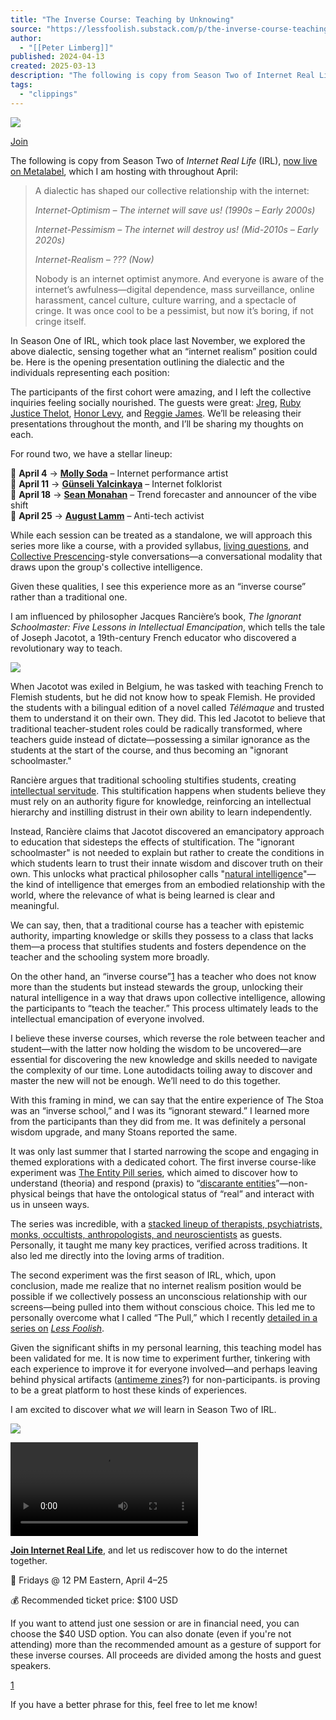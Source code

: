 ```yaml
---
title: "The Inverse Course: Teaching by Unknowing"
source: "https://lessfoolish.substack.com/p/the-inverse-course-teaching-by-unknowing?publication_id=34046&post_id=158919194&isFreemail=true&r=7br8e&triedRedirect=true"
author:
  - "[[Peter Limberg]]"
published: 2024-04-13
created: 2025-03-13
description: "The following is copy from Season Two of Internet Real Life (IRL), now live on Metalabel, which I am hosting with Katherine Dee throughout April:"
tags:
  - "clippings"
---
```

![](https://substackcdn.com/image/fetch/w_1456,c_limit,f_auto,q_auto:good,fl_progressive:steep/https%3A%2F%2Fsubstack-post-media.s3.amazonaws.com%2Fpublic%2Fimages%2F3b22996a-b6f6-4332-a666-5dc4f1e8f096_1131x1600.png)

[Join](https://darkforest.metalabel.com/irl)

The following is copy from Season Two of *Internet Real Life* (IRL), [now live on Metalabel](https://darkforest.metalabel.com/irl), which I am hosting with throughout April:

> A dialectic has shaped our collective relationship with the internet:
> 
> *Internet-Optimism – The internet will save us! (1990s – Early 2000s)*
> 
> *Internet-Pessimism – The internet will destroy us! (Mid-2010s – Early 2020s)*
> 
> *Internet-Realism – ??? (Now)*
> 
> Nobody is an internet optimist anymore. And everyone is aware of the internet’s awfulness—digital dependence, mass surveillance, online harassment, cancel culture, culture warring, and a spectacle of cringe. It was once cool to be a pessimist, but now it’s boring, if not cringe itself.

In Season One of IRL, which took place last November, we explored the above dialectic, sensing together what an “internet realism” position could be. Here is the opening presentation outlining the dialectic and the individuals representing each position:

The participants of the first cohort were amazing, and I left the collective inquiries feeling socially nourished. The guests were great: [Jreg](https://www.youtube.com/@JREG), [Ruby Justice Thelot](https://asterisques.com/), [Honor Levy](https://en.wikipedia.org/wiki/Honor_Levy), and [Reggie James](https://hipcityreg.substack.com/). We’ll be releasing their presentations throughout the month, and I’ll be sharing my thoughts on each.

For round two, we have a stellar lineup:

📅 **April 4** → **[Molly Soda](https://en.wikipedia.org/wiki/Molly_Soda)** – Internet performance artist  
📅 **April 11** → **[Günseli Yalcinkaya](https://www.dazeddigital.com/user/GunseliYalcinkaya)** – Internet folklorist  
📅 **April 18** → **[Sean Monahan](https://www.8ball.report/)** – Trend forecaster and announcer of the vibe shift  
📅 **April 25** → **[August Lamm](https://augustlamm.com/)** – Anti-tech activist

While each session can be treated as a standalone, we will approach this series more like a course, with a provided syllabus, [living questions](https://lessfoolish.substack.com/p/what-is-your-living-question), and [Collective Prescencing](https://www.collectivepresencing.org/)\-style conversations—a conversational modality that draws upon the group's collective intelligence.

Given these qualities, I see this experience more as an “inverse course” rather than a traditional one.

I am influenced by philosopher Jacques Rancière’s book, *The Ignorant Schoolmaster: Five Lessons in Intellectual Emancipation*, which tells the tale of Joseph Jacotot, a 19th-century French educator who discovered a revolutionary way to teach.

![](https://substackcdn.com/image/fetch/w_1456,c_limit,f_auto,q_auto:good,fl_progressive:steep/https%3A%2F%2Fsubstack-post-media.s3.amazonaws.com%2Fpublic%2Fimages%2Fd8c5a8a5-1d29-4909-b549-c9e645dc14fc_1200x1600.jpeg)

When Jacotot was exiled in Belgium, he was tasked with teaching French to Flemish students, but he did not know how to speak Flemish. He provided the students with a bilingual edition of a novel called *Télémaque* and trusted them to understand it on their own. They did. This led Jacotot to believe that traditional teacher-student roles could be radically transformed, where teachers guide instead of dictate—possessing a similar ignorance as the students at the start of the course, and thus becoming an "ignorant schoolmaster."

Rancière argues that traditional schooling stultifies students, creating [intellectual servitude](https://lessfoolish.substack.com/p/overcoming-intellectual-servitude). This stultification happens when students believe they must rely on an authority figure for knowledge, reinforcing an intellectual hierarchy and instilling distrust in their own ability to learn independently.

Instead, Rancière claims that Jacotot discovered an emancipatory approach to education that sidesteps the effects of stultification. The "ignorant schoolmaster" is not needed to explain but rather to create the conditions in which students learn to trust their innate wisdom and discover truth on their own. This unlocks what practical philosopher calls "[natural intelligence](https://www.youtube.com/playlist?list=PLoZ5e3aD_LuSASU2VTojfWcmPSowGKTAa)"—the kind of intelligence that emerges from an embodied relationship with the world, where the relevance of what is being learned is clear and meaningful.

We can say, then, that a traditional course has a teacher with epistemic authority, imparting knowledge or skills they possess to a class that lacks them—a process that stultifies students and fosters dependence on the teacher and the schooling system more broadly.

On the other hand, an “inverse course”[1](https://lessfoolish.substack.com/p/the-inverse-course-teaching-by-unknowing?publication_id=34046&post_id=158919194&isFreemail=true&r=7br8e&triedRedirect=true#footnote-1-158919194) has a teacher who does not know more than the students but instead stewards the group, unlocking their natural intelligence in a way that draws upon collective intelligence, allowing the participants to “teach the teacher.” This process ultimately leads to the intellectual emancipation of everyone involved.

I believe these inverse courses, which reverse the role between teacher and student—with the latter now holding the wisdom to be uncovered—are essential for discovering the new knowledge and skills needed to navigate the complexity of our time. Lone autodidacts toiling away to discover and master the new will not be enough. We’ll need to do this together.

With this framing in mind, we can say that the entire experience of The Stoa was an “inverse school,” and I was its “ignorant steward.” I learned more from the participants than they did from me. It was definitely a personal wisdom upgrade, and many Stoans reported the same.

It was only last summer that I started narrowing the scope and engaging in themed explorations with a dedicated cohort. The first inverse course-like experiment was [The Entity Pill series](https://www.youtube.com/playlist?list=PLoZ5e3aD_LuQ5NbrGDOd2Ib9Uyicl6FkB), which aimed to discover how to understand (theoria) and respond (praxis) to “[discarante entities](https://lessfoolish.substack.com/p/discarnate-entities-demons-unattached)”—non-physical beings that have the ontological status of “real” and interact with us in unseen ways.

The series was incredible, with a [stacked lineup of therapists, psychiatrists, monks, occultists, anthropologists, and neuroscientists](https://www.youtube.com/playlist?list=PLoZ5e3aD_LuQ5NbrGDOd2Ib9Uyicl6FkB) as guests. Personally, it taught me many key practices, verified across traditions. It also led me directly into the loving arms of tradition.

The second experiment was the first season of IRL, which, upon conclusion, made me realize that no internet realism position would be possible if we collectively possess an unconscious relationship with our screens—being pulled into them without conscious choice. This led me to personally overcome what I called “The Pull,” which I recently [detailed in a series on](https://lessfoolish.substack.com/p/the-pull) *[Less Foolish](https://lessfoolish.substack.com/p/the-pull)*.

Given the significant shifts in my personal learning, this teaching model has been validated for me. It is now time to experiment further, tinkering with each experience to improve it for everyone involved—and perhaps leaving behind physical artifacts ([antimeme zines](https://lessfoolish.substack.com/p/antimeme-zines)?) for non-participants. is proving to be a great platform to host these kinds of experiences.

I am excited to discover what *we* will learn in Season Two of IRL.

![](https://substackcdn.com/image/fetch/w_1456,c_limit,f_auto,q_auto:good,fl_progressive:steep/https%3A%2F%2Fsubstack-post-media.s3.amazonaws.com%2Fpublic%2Fimages%2F9765c18f-9818-450b-bf3d-00afc2c6e5db_1075x121.webp)

<video class="video-P2qgwZ" src="blob:https://lessfoolish.substack.com/f370f496-6968-430a-bd8c-e7579ca20a24"></video>

**[Join Internet Real Life](https://darkforest.metalabel.com/irl)**, and let us rediscover how to do the internet together.

📅 Fridays @ 12 PM Eastern, April 4–25

💰 Recommended ticket price: $100 USD

If you want to attend just one session or are in financial need, you can choose the $40 USD option. You can also donate (even if you're not attending) more than the recommended amount as a gesture of support for these inverse courses. All proceeds are divided among the hosts and guest speakers.

[1](https://lessfoolish.substack.com/p/the-inverse-course-teaching-by-unknowing?publication_id=34046&post_id=158919194&isFreemail=true&r=7br8e&triedRedirect=true#footnote-anchor-1-158919194)

If you have a better phrase for this, feel free to let me know!